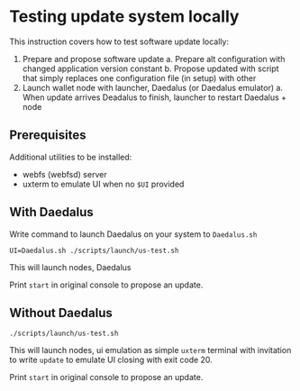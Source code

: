 # Testing update system locally

This instruction covers how to test software update locally:

  1. Prepare and propose software update
      a. Prepare alt configuration with changed application version constant
      b. Propose updated with script that simply replaces one configuration file (in setup) with other
  2. Launch wallet node with launcher, Daedalus (or Daedalus emulator)
      a. When update arrives Deadalus to finish, launcher to restart Daedalus + node

## Prerequisites

Additional utilities to be installed:

* webfs (webfsd) server
* uxterm to emulate UI when no `$UI` provided

## With Daedalus

Write command to launch Daedalus on your system to `Daedalus.sh`

```
UI=Daedalus.sh ./scripts/launch/us-test.sh
```

This will launch nodes, Daedalus

Print `start` in original console to propose an update.

## Without Daedalus

```
./scripts/launch/us-test.sh
```

This will launch nodes, ui emulation as simple `uxterm` terminal with invitation to write `update` to emulate UI closing with exit code 20.

Print `start` in original console to propose an update.

